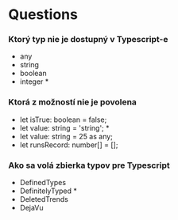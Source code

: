 # Questions
### Ktorý typ nie je dostupný v Typescript-e
- any
- string
- boolean
- integer *

### Ktorá z možností nie je povolena
- let isTrue: boolean = false;
- let value: string = <number>'string'; *
- let value: string = 25 as any;
- let runsRecord: number[] = [];

### Ako sa volá zbierka typov pre Typescript
- DefinedTypes
- DefinitelyTyped *
- DeletedTrends
- DejaVu
